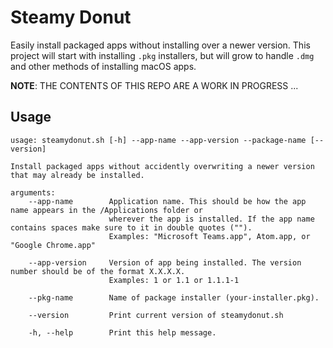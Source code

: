 # Steamy Donut

Easily install packaged apps without installing over a newer version. This project will start with installing `.pkg` installers, but will grow to handle `.dmg` and other methods of installing macOS apps.

**NOTE**: THE CONTENTS OF THIS REPO ARE A WORK IN PROGRESS ...


## Usage

```
usage: steamydonut.sh [-h] --app-name --app-version --package-name [--version]

Install packaged apps without accidently overwriting a newer version that may already be installed.

arguments:
    --app-name        Application name. This should be how the app name appears in the /Applications folder or
                      wherever the app is installed. If the app name contains spaces make sure to it in double quotes ("").
                      Examples: "Microsoft Teams.app", Atom.app, or "Google Chrome.app"

    --app-version     Version of app being installed. The version number should be of the format X.X.X.X.
                      Examples: 1 or 1.1 or 1.1.1-1

    --pkg-name        Name of package installer (your-installer.pkg).

    --version         Print current version of steamydonut.sh

    -h, --help        Print this help message.
```

